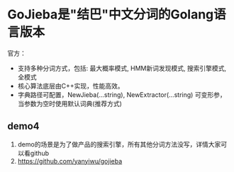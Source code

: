 # GoJieba是"结巴"中文分词的Golang语言版本

官方：
- 支持多种分词方式，包括: 最大概率模式, HMM新词发现模式, 搜索引擎模式, 全模式
- 核心算法底层由C++实现，性能高效。
- 字典路径可配置，NewJieba(...string), NewExtractor(...string) 可变形参，当参数为空时使用默认词典(推荐方式)

## demo4
1. demo的场景是为了做产品的搜索引擎，所有其他分词方法没写，详情大家可以看github
2. https://github.com/yanyiwu/gojieba


